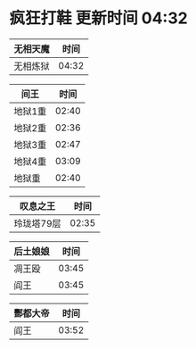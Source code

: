 # 疯狂打鞋 更新时间 04:32

| 无相天魔   | 时间    |
|--------|-------|
| 无相炼狱 | 04:32 |

| 间王   | 时间    |
|--------|-------|
| 地狱1重 | 02:40 |
| 地狱2重 | 02:36 |
| 地狱3重 | 02:47 |
| 地狱4重 | 03:09 |
| 地狱重 | 02:40 |

| 叹息之王   | 时间    |
|--------|-------|
| 玲珑塔79层 | 02:35 |

| 后土娘娘   | 时间    |
|--------|-------|
| 凋王殴 | 03:45 |
| 阎王 | 03:45 |

| 酆都大帝   | 时间    |
|--------|-------|
| 阎王 | 03:52 |